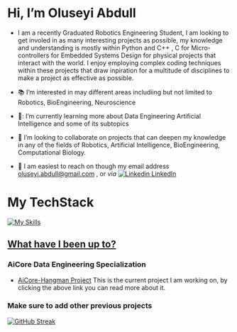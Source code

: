 # Hi, I’m Oluseyi Abdull
- I am a recently Graduated Robotics Engineering Student, I am looking to get involed in as many interesting projects as possible, my knowledge and understanding is mostly within Python and C++ , C for Micro-controllers for Embedded Systems Design
  for physical projects that interact with the world. I enjoy employing complex coding techniques within these projects that draw inpiration for a multitude of disciplines to make a project as effective as possible.
  
- 📚 I’m interested in may different areas includiing but not limited to Robotics, BioEngineering, Neuroscience
  
- 🧠: I’m currently learning more about Data Engineering Artificial Intelligence and some of its subtopics
  
- 🤖 I’m looking to collaborate on projects that can deepen my knowledge in any of the fields of Robotics, Artificial Intelligence, BioEngineering, Computational Biology.
  
- 📧 I am easiest to reach on though my email address oluseyi.abdull@gmail.com , or _via_ [![Linkedin](https://i.stack.imgur.com/gVE0j.png) LinkedIn](https://www.linkedin.com/in/o-abdull/)
<!---
Oluseyi-Abdull/Oluseyi-Abdull is a ✨ special ✨ repository because its `README.md` (this file) appears on your GitHub profile.
You can click the Preview link to take a look at your changes.
--->
# My TechStack

[![My Skills](https://skillicons.dev/icons?i=py,tensorflow,arduino,linux,bash,git,github.SQL)](https://skillicons.dev)

## [What have I been up to?](https://github.com/Oluseyi-Abdull?tab=repositories)

### AiCore Data Engineering Specialization
- [AiCore-Hangman Project](https://github.com/Oluseyi-Abdull/AiCore-Hangman)
  This is the current project I am working on, by clicking the above link you can read more about it.

### Make sure to add other previous projects

[![GitHub Streak](https://streak-stats.demolab.com?user=Oluseyi-Abdull&theme=radical&border_radius=5&date_format=j%20M%5B%20Y%5D)](https://git.io/streak-stats)
